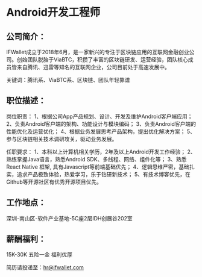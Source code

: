 # Android开发工程师

## 公司简介：
IFWallet成立于2018年6月，是一家新兴的专注于区块链应用的互联网金融创业公司。创始团队脱胎于ViaBTC，积攒了丰富的区块链研发、运营经验，团队核心成员皆来自腾讯、迅雷等知名的互联网企业，公司目前处于高速发展中。

关键词：腾讯系、ViaBTC系、区块链、团队年轻靠谱
## 职位描述：
岗位职责：
1、根据公司App产品规划、设计、开发及维护Android客户端应用；
2、负责Android客户端的架构、功能设计与模块编码；
3、负责Android客户端的性能优化及运营优化；
4、根据业务发展思考产品架构，提出优化解决方案；
5、参与区块链相关技术调研攻关，驱动业务发展。

任职要求：
1、本科以上计算机相关学历，2年及以上Android开发工作经验；
2、熟练掌握Java语言，熟悉Android SDK、多线程、网络、组件化等；
3、熟悉React Native 框架, 具有Javascript等前端基础优先；
4、逻辑思维严密，基础扎实，追求产品极致体验，热爱学习，乐于钻研新技术；
5、有技术博客优先，在Github等开源社区有优秀开源项目优先。

## 工作地点：
深圳-南山区-软件产业基地-5C座2层IDH创展谷202室

## 薪酬福利：
15K-30K
五险一金
福利优厚

简历请投递至：hr@ifwallet.com
